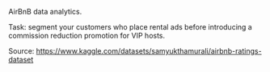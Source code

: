 AirBnB data analytics. 

Task: segment your customers who place rental ads before introducing a commission reduction promotion for VIP hosts.

Source: https://www.kaggle.com/datasets/samyukthamurali/airbnb-ratings-dataset
